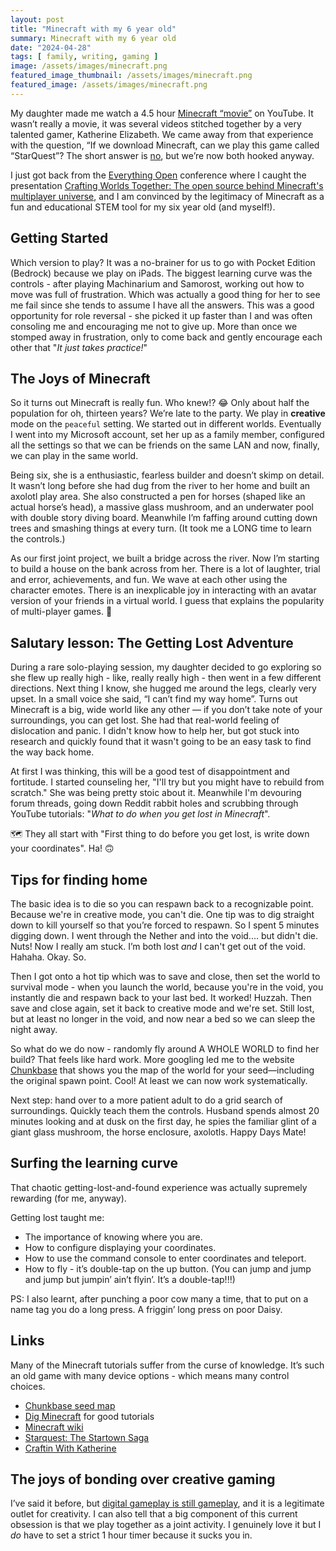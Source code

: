 ```yaml
---
layout: post
title: "Minecraft with my 6 year old"
summary: Minecraft with my 6 year old
date: "2024-04-28"
tags: [ family, writing, gaming ]
image: /assets/images/minecraft.png
featured_image_thumbnail: /assets/images/minecraft.png
featured_image: /assets/images/minecraft.png
---
```


My daughter made me watch a 4.5 hour [Minecraft “movie”](https://www.youtube.com/watch?v=OtyvvPRhUhw) on YouTube. It wasn’t really a movie, it was several videos stitched together by a very talented gamer, Katherine Elizabeth. 
We came away from that experience with the question, “If we download Minecraft, can we play this game called “StarQuest”? The short answer is [no](https://www.reddit.com/r/Minecraft/comments/t87tk1/katherine_elizabeth_gaming/), but we’re now both hooked anyway.

I just got back from the [Everything Open](https://2024.everythingopen.au/) conference where I caught the presentation [Crafting Worlds Together: The open source behind Minecraft's multiplayer universe](https://2024.everythingopen.au/schedule/presentation/43/), 
and I am convinced by the legitimacy of Minecraft as a fun and educational STEM tool for my six year old (and myself!).

## Getting Started
Which version to play? It was a no-brainer for us to go with Pocket Edition (Bedrock) because we play on iPads. The biggest learning curve was the controls - after playing Machinarium and Samorost, 
working out how to move was full of frustration. Which was actually a good thing for her to see me fail since she tends to assume I have all the answers. This was a good opportunity for role 
reversal - she picked it up faster than I and was often consoling me and encouraging me not to give up. More than once we stomped away in frustration, only to come back and gently encourage each other that "_It just takes practice!_"

## The Joys of Minecraft
So it turns out Minecraft is really fun. Who knew!? 😂 Only about half the population for oh, thirteen years? We’re late to the party. We play in **creative** mode on the `peaceful` setting. We started out in different worlds. Eventually I went into my Microsoft account, set her up as a family member, configured all the settings so that we can be 
friends on the same LAN and now, finally, we can play in the same world.  

Being six, she is a enthusiastic, fearless builder and doesn’t skimp on detail. It wasn’t long before she had dug from the 
river to her home and built an axolotl play area. She also constructed a pen for horses (shaped like an actual horse’s head), a massive glass mushroom, and an underwater pool with double story diving board. Meanwhile I’m faffing around 
cutting down trees and smashing things at every turn. (It took me a LONG time to learn the controls.)

As our first joint project, we built a bridge across the river. Now I’m starting to build a house on the bank across from her. There is a lot of laughter, trial and error, achievements, and fun. We wave at each other using the character emotes. There is an inexplicable joy
in interacting with an avatar version of your friends in a virtual world. I guess that explains the popularity of multi-player games. 🤣

## Salutary lesson: The Getting Lost Adventure
During a rare solo-playing session, my daughter decided to go exploring so she flew up really high - like, really really high - then went in a few different directions. Next thing I know, she hugged me around the legs, clearly very upset. In a small voice 
she said, “I can’t find my way home”. Turns out Minecraft is a big, wide world like any other — if you don’t take note of 
your surroundings, you can get lost. She had that real-world feeling of dislocation and panic. 
I didn't know how to help her, but got stuck into research and quickly found that it wasn't going to be an easy task to find the way back home. 

At first I was thinking, this will be a good test of disappointment and fortitude. I started counseling her, "I'll try but you might have to rebuild from scratch."  She was 
being pretty stoic about it. Meanwhile I'm devouring forum threads, going down Reddit rabbit holes and scrubbing through YouTube tutorials: 
"_What to do when you get lost in Minecraft_". 

🗺 They all start with "First thing to do before you get lost, is write down your coordinates". Ha! 🙃

## Tips for finding home

The basic idea is to die so you can respawn back to a recognizable point. Because we're in creative mode, you can't die. One tip was to dig straight down to kill yourself so that you’re forced to respawn. So I 
spent 5 minutes digging down. I went through the Nether and into the void.... but didn't die. Nuts! Now I really am stuck. I’m both lost _and_ I can't get out of the void. Hahaha. Okay. So.

Then I got onto a hot tip which was to save and close, then set the world to survival mode - when you launch the world, because you're in the void, you instantly die and respawn back to your last bed. It worked! Huzzah.
Then save and close again, set it back to creative mode and we're set. Still lost, but at least no longer in the void, and now near a bed so we can sleep the night away.

So what do we do now - randomly fly around A WHOLE WORLD to find her build? That feels like hard work. More googling led me to the website [Chunkbase](https://www.chunkbase.com/) that shows you the map of the world for your seed—including the original
spawn point. Cool! At least we can now work systematically.

Next step: hand over to a more patient adult to do a grid search of surroundings. Quickly teach them the controls. Husband spends almost 20 minutes looking and at dusk on the first day, he spies the familiar glint of a giant glass mushroom, the 
horse enclosure, axolotls. Happy Days Mate!


## Surfing the learning curve

That chaotic getting-lost-and-found experience was actually supremely rewarding (for me, anyway). 

Getting lost taught me: 

* The importance of knowing where you are.
* How to configure displaying your coordinates.
* How to use the command console to enter coordinates and teleport.
* How to fly - it’s double-tap on the up button. (You can jump and jump and jump but jumpin’ ain’t flyin’. It’s a double-tap!!!)

PS: I also learnt, after punching a poor cow many a time, that to put on a name tag you do a long press. A friggin’ long press on poor Daisy. 

## Links

Many of the Minecraft tutorials suffer from the curse of knowledge. It’s such an old game with many device options - which means many control choices. 

- [Chunkbase seed map](https://www.chunkbase.com/apps/seed-map)
- [Dig Minecraft](https://www.digminecraft.com) for good tutorials
- [Minecraft wiki](https://minecraft.fandom.com/wiki/Minecraft_Wiki)
- [Starquest: The Startown Saga](https://www.curseforge.com/minecraft/modpacks/starquest-the-startown-saga)
- [Craftin With Katherine](https://www.curseforge.com/minecraft/modpacks/craftin-with-katherine)


## The joys of bonding over creative gaming

I’ve said it before, but [digital gameplay is still gameplay](https://flicstar.com/gaming), and it is a legitimate outlet for creativity. I can also tell that a big component of this current obsession is that we play together as a joint activity. I genuinely love it but I _do_ have to set a strict 1 hour timer because it sucks you in. 
